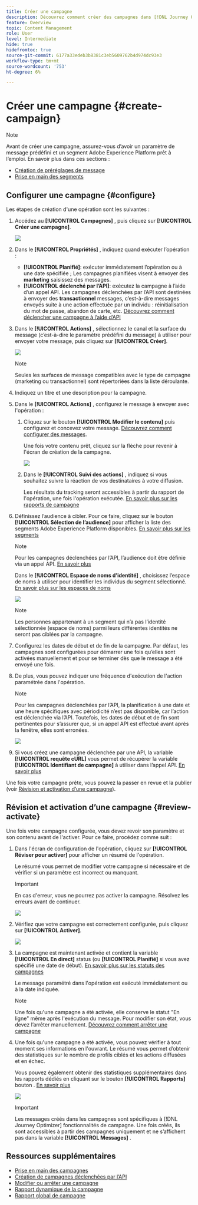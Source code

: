 ```yaml
---
title: Créer une campagne
description: Découvrez comment créer des campagnes dans [!DNL Journey Optimizer]
feature: Overview
topic: Content Management
role: User
level: Intermediate
hide: true
hidefromtoc: true
source-git-commit: 6177a33edeb3b8381c3eb5609762b4d974dc93e3
workflow-type: tm+mt
source-wordcount: '753'
ht-degree: 6%

---
```



# Créer une campagne {#create-campaign}

>[!NOTE]
>
>Avant de créer une campagne, assurez-vous d’avoir un paramètre de message prédéfini et un segment Adobe Experience Platform prêt à l’emploi. En savoir plus dans ces sections :
>
>* [Création de préréglages de message](../configuration/message-presets.md)
>* [Prise en main des segments](../segment/about-segments.md)


## Configurer une campagne {#configure}

Les étapes de création d&#39;une opération sont les suivantes :

1. Accédez au **[!UICONTROL Campagnes]** , puis cliquez sur **[!UICONTROL Créer une campagne]**.

   ![](assets/create-campaign.png)

1. Dans le **[!UICONTROL Propriétés]** , indiquez quand exécuter l’opération :

   * **[!UICONTROL Planifié]**: exécuter immédiatement l’opération ou à une date spécifiée ; Les campagnes planifiées visent à envoyer des **marketing** saisissez des messages.
   * **[!UICONTROL déclenché par l’API]**: exécutez la campagne à l’aide d’un appel API. Les campagnes déclenchées par l’API sont destinées à envoyer des **transactionnel** messages, c’est-à-dire messages envoyés suite à une action effectuée par un individu : réinitialisation du mot de passe, abandon de carte, etc. [Découvrez comment déclencher une campagne à l’aide d’API](api-triggered-campaigns.md)

1. Dans le **[!UICONTROL Actions]** , sélectionnez le canal et la surface du message (c’est-à-dire le paramètre prédéfini du message) à utiliser pour envoyer votre message, puis cliquez sur **[!UICONTROL Créer]**.

   ![](assets/create-campaign-action.png)

   >[!NOTE]
   >
   >Seules les surfaces de message compatibles avec le type de campagne (marketing ou transactionnel) sont répertoriées dans la liste déroulante.

1. Indiquez un titre et une description pour la campagne.

   <!--To test the content of your message, toggle the **[!UICONTROL Content experiment]** option on. This allows you to test multiple variables of a delivery on populations samples, in order to define which treatment has the biggest impact on the targeted population.[Learn more about content experiment](../campaigns/content-experiment.md).-->

1. Dans le **[!UICONTROL Actions]** , configurez le message à envoyer avec l&#39;opération :

   1. Cliquez sur le bouton **[!UICONTROL Modifier le contenu]** puis configurez et concevez votre message. [Découvrez comment configurer des messages](../messages/get-started-content.md).

      Une fois votre contenu prêt, cliquez sur la flèche pour revenir à l&#39;écran de création de la campagne.

      ![](assets/create-campaign-design.png)

   1. Dans le **[!UICONTROL Suivi des actions]** , indiquez si vous souhaitez suivre la réaction de vos destinataires à votre diffusion.

      Les résultats du tracking seront accessibles à partir du rapport de l&#39;opération, une fois l&#39;opération exécutée. [En savoir plus sur les rapports de campagne](campaign-global-report.md)

1. Définissez l’audience à cibler. Pour ce faire, cliquez sur le bouton **[!UICONTROL Sélection de l’audience]** pour afficher la liste des segments Adobe Experience Platform disponibles. [En savoir plus sur les segments](../segment/about-segments.md)

   >[!NOTE]
   >
   >Pour les campagnes déclenchées par l’API, l’audience doit être définie via un appel API. [En savoir plus](api-triggered-campaigns.md)

   Dans le **[!UICONTROL Espace de noms d’identité]** , choisissez l’espace de noms à utiliser pour identifier les individus du segment sélectionné. [En savoir plus sur les espaces de noms](../event/about-creating.md#select-the-namespace)

   ![](assets/create-campaign-namespace.png)

   >[!NOTE]
   >
   >Les personnes appartenant à un segment qui n’a pas l’identité sélectionnée (espace de noms) parmi leurs différentes identités ne seront pas ciblées par la campagne.

1. Configurez les dates de début et de fin de la campagne. Par défaut, les campagnes sont configurées pour démarrer une fois qu’elles sont activées manuellement et pour se terminer dès que le message a été envoyé une fois.

1. De plus, vous pouvez indiquer une fréquence d&#39;exécution de l&#39;action paramétrée dans l&#39;opération.

   >[!NOTE]
   >
   >Pour les campagnes déclenchées par l’API, la planification à une date et une heure spécifiques avec périodicité n’est pas disponible, car l’action est déclenchée via l’API. Toutefois, les dates de début et de fin sont pertinentes pour s’assurer que, si un appel API est effectué avant après la fenêtre, elles sont erronées.

   ![](assets/create-campaign-schedule.png)

1. Si vous créez une campagne déclenchée par une API, la variable **[!UICONTROL requête cURL]** vous permet de récupérer la variable **[!UICONTROL Identifiant de campagne]** à utiliser dans l’appel API. [En savoir plus](api-triggered-campaigns.md)

Une fois votre campagne prête, vous pouvez la passer en revue et la publier (voir [Révision et activation d’une campagne](#review-activate)).

## Révision et activation d’une campagne {#review-activate}

Une fois votre campagne configurée, vous devez revoir son paramètre et son contenu avant de l&#39;activer. Pour ce faire, procédez comme suit :

1. Dans l&#39;écran de configuration de l&#39;opération, cliquez sur **[!UICONTROL Réviser pour activer]** pour afficher un résumé de l&#39;opération.

   Le résumé vous permet de modifier votre campagne si nécessaire et de vérifier si un paramètre est incorrect ou manquant.

   >[!IMPORTANT]
   >
   >En cas d&#39;erreur, vous ne pourrez pas activer la campagne. Résolvez les erreurs avant de continuer.

   ![](assets/create-campaign-alerts.png)

1. Vérifiez que votre campagne est correctement configurée, puis cliquez sur **[!UICONTROL Activer]**.

   ![](assets/create-campaign-review.png)

1. La campagne est maintenant activée et contient la variable **[!UICONTROL En direct]** status (ou **[!UICONTROL Planifié]**  si vous avez spécifié une date de début). [En savoir plus sur les statuts des campagnes](get-started-with-campaigns.md#statuses)

   Le message paramétré dans l&#39;opération est exécuté immédiatement ou à la date indiquée.

   >[!NOTE]
   >
   >Une fois qu&#39;une campagne a été activée, elle conserve le statut &quot;En ligne&quot; même après l&#39;exécution du message. Pour modifier son état, vous devez l’arrêter manuellement. [Découvrez comment arrêter une campagne](modify-stop-campaign.md)

1. Une fois qu&#39;une campagne a été activée, vous pouvez vérifier à tout moment ses informations en l&#39;ouvrant. Le résumé vous permet d’obtenir des statistiques sur le nombre de profils ciblés et les actions diffusées et en échec.

   Vous pouvez également obtenir des statistiques supplémentaires dans les rapports dédiés en cliquant sur le bouton **[!UICONTROL Rapports]** bouton . [En savoir plus](campaign-global-report.md)

   ![](assets/create-campaign-summary.png)

   >[!IMPORTANT]
   >
   >Les messages créés dans les campagnes sont spécifiques à [!DNL Journey Optimizer] fonctionnalités de campagne. Une fois créés, ils sont accessibles à partir des campagnes uniquement et ne s’affichent pas dans la variable **[!UICONTROL Messages]** .

## Ressources supplémentaires

* [Prise en main des campagnes](get-started-with-campaigns.md)
* [Création de campagnes déclenchées par l’API](api-triggered-campaigns.md)
* [Modifier ou arrêter une campagne](modify-stop-campaign.md)
* [Rapport dynamique de la campagne](campaign-live-report.md)
* [Rapport global de campagne](campaign-global-report.md)
